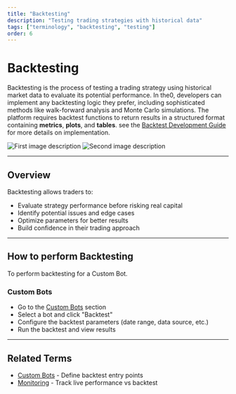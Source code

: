 ```yaml
---
title: "Backtesting"
description: "Testing trading strategies with historical data"
tags: ["terminology", "backtesting", "testing"]
order: 6
---
```


# Backtesting

Backtesting is the process of testing a trading strategy using historical market data to evaluate its potential performance. In the0, developers can implement any backtesting logic they prefer, including sophisticated methods like walk-forward analysis and Monte Carlo simulations. The platform requires backtest functions to return results in a structured format containing **metrics**, **plots**, and **tables**. see the [Backtest Development Guide](/docs/custom-bot-development/backtesting) for more details on implementation.

![First image description](/docs/backtesting-1.png) ![Second image description](/docs/backtesting-2.png)

---

## Overview

Backtesting allows traders to:

- Evaluate strategy performance before risking real capital
- Identify potential issues and edge cases
- Optimize parameters for better results
- Build confidence in their trading approach

---

## How to perform Backtesting

To perform backtesting for a Custom Bot.

### Custom Bots

- Go to the [Custom Bots](/custom-bots) section
- Select a bot and click "Backtest"
- Configure the backtest parameters (date range, data source, etc.)
- Run the backtest and view results

---

## Related Terms

- [Custom Bots](/docs/terminology/custom-bots) - Define backtest entry points
- [Monitoring](/docs/terminology/monitoring) - Track live performance vs backtest

